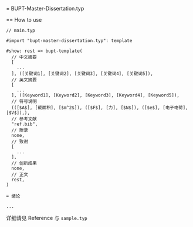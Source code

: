 = BUPT-Master-Dissertation.typ

== How to use

```typst
// main.typ

#import "bupt-master-dissertation.typ": template

#show: rest => bupt-template(
  // 中文摘要
  [
    ...
  ], ([关键词1], [关键词2], [关键词3], [关键词4], [关键词5]),
  // 英文摘要
  [
    ...
  ], ([Keyword1], [Keyword2], [Keyword3], [Keyword4], [Keyword5]),
  // 符号说明
  (([$A$], [截面积], [$m^2$]), ([$F$], [力], [$N$]), ([$e$], [电子电荷], [$V$]),),
  // 参考文献
  "ref.bib",
  // 附录
  none,
  // 致谢
  [
    ...
  ],
  // 创新成果
  none,
  // 正文
  rest,
)

= 绪论

...
```

详细请见 Reference 与 `sample.typ`
